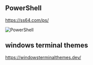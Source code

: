 ## PowerShell
 https://ss64.com/ps/

![PowerShell](https://btcstech.com/wp-content/uploads/2019/03/powershell-780x438.jpg)

## windows terminal themes
https://windowsterminalthemes.dev/